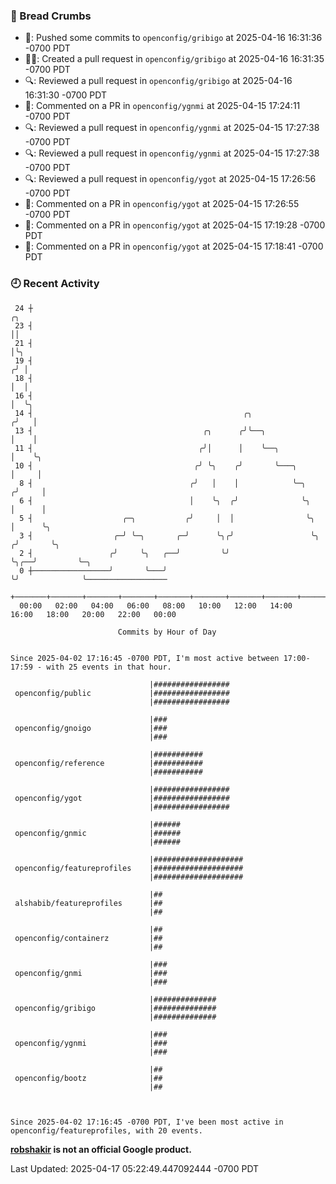 ### 🍞 Bread Crumbs

 * 🚢: Pushed some commits to `openconfig/gribigo` at 2025-04-16 16:31:36 -0700 PDT
 * ✍🏼: Created a pull request in `openconfig/gribigo` at 2025-04-16 16:31:35 -0700 PDT
 * 🔍: Reviewed a pull request in  `openconfig/gribigo` at 2025-04-16 16:31:30 -0700 PDT
 * 💬: Commented on a PR in  `openconfig/ygnmi` at 2025-04-15 17:24:11 -0700 PDT
 * 🔍: Reviewed a pull request in  `openconfig/ygnmi` at 2025-04-15 17:27:38 -0700 PDT
 * 🔍: Reviewed a pull request in  `openconfig/ygnmi` at 2025-04-15 17:27:38 -0700 PDT
 * 🔍: Reviewed a pull request in  `openconfig/ygot` at 2025-04-15 17:26:56 -0700 PDT
 * 💬: Commented on a PR in  `openconfig/ygot` at 2025-04-15 17:26:55 -0700 PDT
 * 💬: Commented on a PR in  `openconfig/ygot` at 2025-04-15 17:19:28 -0700 PDT
 * 💬: Commented on a PR in  `openconfig/ygot` at 2025-04-15 17:18:41 -0700 PDT

### 🕘 Recent Activity
```
 24 ┼                                                                        ╭╮
 23 ┤                                                                        ││
 21 ┤                                                                        │╰╮
 19 ┤                                                                       ╭╯ │
 18 ┤                                                                       │  │
 16 ┤                                                                       │  ╰╮
 14 ┤                                               ╭╮                     ╭╯   │
 13 ┤                                      ╭╮      ╭╯╰──╮                  │    │
 11 ┤                                     ╭╯│      │    ╰──╮               │    ╰╮
 10 ┤                                    ╭╯ ╰╮    ╭╯       ╰───╮           │     │
  8 ┤                                   ╭╯   │    │            ╰─╮        ╭╯     │
  6 ┤                                   │    ╰╮  ╭╯              ╰╮       │      │
  5 ┤                    ╭─╮           ╭╯     │  │                ╰╮      │      ╰╮
  3 ┤                  ╭─╯ ╰─╮       ╭─╯      ╰╮╭╯                 ╰╮    ╭╯       ╰╮
  2 ┤                 ╭╯     ╰╮   ╭──╯         ╰╯                   ╰╮╭──╯         ╰─╮
  0 ┼─────────────────╯       ╰───╯                                  ╰╯              ╰──────────────────
    +───────+───────+───────+───────+───────+───────+───────+───────+───────+───────+───────+───────+────
  00:00   02:00   04:00   06:00   08:00   10:00   12:00   14:00   16:00   18:00   20:00   22:00   00:00   

						Commits by Hour of Day


Since 2025-04-02 17:16:45 -0700 PDT, I'm most active between 17:00-17:59 - with 25 events in that hour.

```



```
                               |#################
 openconfig/public             |#################
                               |#################

                               |###
 openconfig/gnoigo             |###
                               |###

                               |###########
 openconfig/reference          |###########
                               |###########

                               |#################
 openconfig/ygot               |#################
                               |#################

                               |######
 openconfig/gnmic              |######
                               |######

                               |####################
 openconfig/featureprofiles    |####################
                               |####################

                               |##
 alshabib/featureprofiles      |##
                               |##

                               |##
 openconfig/containerz         |##
                               |##

                               |###
 openconfig/gnmi               |###
                               |###

                               |##############
 openconfig/gribigo            |##############
                               |##############

                               |###
 openconfig/ygnmi              |###
                               |###

                               |##
 openconfig/bootz              |##
                               |##



Since 2025-04-02 17:16:45 -0700 PDT, I've been most active in openconfig/featureprofiles, with 20 events.

```
**[robshakir](mailto:robjs@google.com) is not an official Google product.**  


Last Updated: 2025-04-17 05:22:49.447092444 -0700 PDT
